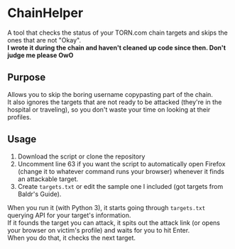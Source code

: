 # ChainHelper
A tool that checks the status of your TORN.com chain targets and skips the ones that are not "Okay".  
**I wrote it during the chain and haven't cleaned up code since then. Don't judge me please OwO**

## Purpose
Allows you to skip the boring username copypasting part of the chain.  
It also ignores the targets that are not ready to be attacked (they're in the hospital or traveling), so you don't waste your time on looking at their profiles.  

## Usage
1. Download the script or clone the repository
2. Uncomment line 63 if you want the script to automatically open Firefox (change it to whatever command runs your browser) whenever it finds an attackable target.
3. Create `targets.txt` or edit the sample one I included (got targets from Baldr's Guide).

When you run it (with Python 3), it starts going through `targets.txt` querying API for your target's information.  
If it founds the target you can attack, it spits out the attack link (or opens your browser on victim's profile) and waits for you to hit Enter.  
When you do that, it checks the next target.